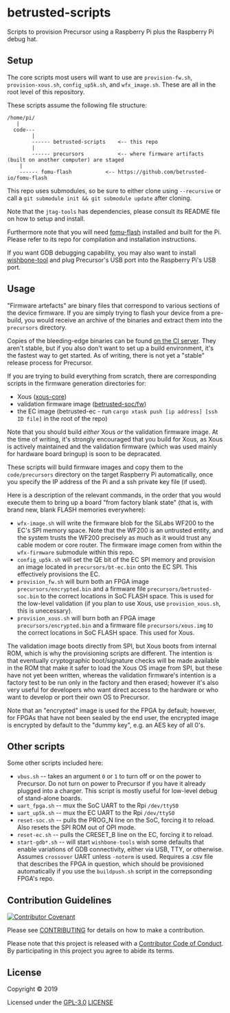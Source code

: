 # betrusted-scripts

Scripts to provision Precursor using a Raspberry Pi plus the Raspberry Pi debug hat.

## Setup

The core scripts most users will want to use are `provision-fw.sh`, `provision-xous.sh`, `config_up5k.sh`,
and `wfx_image.sh`. These are all in the root level of this repository.

These scripts assume the following file structure:

```
/home/pi/
   |
  code---
        |
        ------ betrusted-scripts    <-- this repo
        |
        ------ precursors           <-- where firmware artifacts (built on another computer) are staged
	|
	------ fomu-flash           <-- https://github.com/betrusted-io/fomu-flash
```

This repo uses submodules, so be sure to either clone using `--recursive` or call a
`git submodule init && git submodule update` after cloning.

Note that the `jtag-tools` has dependencies, please consult its README file on how to
setup and install.

Furthermore note that you will need [fomu-flash](https://github.com/betrusted-io/fomu-flash) installed
and built for the Pi. Please refer to its repo for compilation and installation instructions.

If you want GDB debugging capability, you may also want to install [wishbone-tool](https://wishbone-utils.readthedocs.io/en/latest/wishbone-tool/) and plug Precursor's USB port into the Raspberry Pi's USB port.

## Usage

"Firmware artefacts" are binary files that correspond to various
sections of the device firmware. If you are simply trying to flash
your device from a pre-build, you would receive an archive of the
binaries and extract them into the `precursors` directory.

Copies of the bleeding-edge binaries can be found [on the CI
server](https://ci.betrusted.io/latest-ci/). They aren't stable, but
if you also don't want to set up a build environment, it's the fastest
way to get started. As of writing, there is not yet a "stable" release
process for Precursor.

If you are trying to build everything from scratch, there are corresponding
scripts in the firmware generation directories for:

- Xous ([xous-core](https://github.com/betrusted-io/xous-core/blob/main/buildpush.sh))
- validation firmware image ([betrusted-soc/fw](https://github.com/betrusted-io/betrusted-soc/blob/main/fw/buildpush.sh))
- the EC image (betrusted-ec - run `cargo xtask push [ip address] [ssh ID file]` in the root of the repo)

Note that you should build *either* Xous *or* the validation firmware image. At the time of writing, it's strongly
encouraged that you build for Xous, as Xous is actively maintained and the validation firmware (which was used mainly
for hardware board bringup) is soon to be depracated.

These scripts will build firmware images and copy them to the `code/precursors` directory on the target
Raspberry Pi automatically, once you specify the IP address of the Pi and a ssh private key file (if used).

Here is a description of the relevant commands, in the order that you would execute them to bring up a board "from factory blank state" (that is, with brand new, blank FLASH memories everywhere):

- `wfx-image.sh` will write the firmware blob for the SiLabs WF200 to the EC's SPI memory space. Note that the WF200 is an untrusted entity, and the system trusts the WF200 precisely as much as it would trust any cable modem or core router. The firmware image comen from within the `wfx-firmware` submodule within this repo.
- `config_up5k.sh` will set the QE bit of the EC SPI memory and provision an image located in `precursors/bt-ec.bin` onto the EC SPI. This effectively provisions the EC.
- `provision_fw.sh` will burn both an FPGA image `precursors/encrypted.bin` and a firmware file `precursors/betrusted-soc.bin` to the correct locations in SoC FLASH space. This is used for the low-level validation (if you plan to use Xous, use `provision_xous.sh`, this is unecessary).
- `provision_xous.sh` will burn both an FPGA image `precursors/encrypted.bin` and a firmware file `precursors/xous.img` to the correct locations in SoC FLASH space. This used for Xous.

The validation image boots directly from SPI, but Xous boots from
internal ROM, which is why the provisioning scripts are different. The
intention is that eventually cryptographic boot/signature checks will
be made available in the ROM that make it safer to load the Xous OS
image from SPI, but these have not yet been written, whereas the
validation firmware's intention is a factory test to be run only in
the factory and then erased; however it's also very useful for developers
who want direct access to the hardware or who want to develop or port their
own OS to Precursor.

Note that an "encrypted" image is used for the FPGA by default; however,
for FPGAs that have not been sealed by the end user, the encrypted image
is encrypted by default to the "dummy key", e.g. an AES key of all 0's.

## Other scripts

Some other scripts included here:

- `vbus.sh` -- takes an argument `0` or `1` to turn off or on the power to Precursor. Do not turn on power to Precursor if you have it already plugged into a charger. This script is mostly useful for low-level debug of stand-alone boards.
- `uart_fpga.sh` -- mux the SoC UART to the Rpi `/dev/ttyS0`
- `uart_up5k.sh` -- mux the EC UART to the Rpi `/dev/ttyS0`
- `reset-soc.sh` -- pulls the PROG_N line on the SoC, forcing it to reload. Also resets the SPI ROM out of OPI mode.
- `reset-ec.sh` -- pulls the CRESET_B line on the EC, forcing it to reload.
- `start-gdb*.sh` -- will start `wishbone-tools` wish some defaults that enable variations of GDB connectivity, either via USB, TTY, or otherwise. Assumes `crossover` UART unless `-noterm` is used. Requires a .csv file that describes the FPGA in question, which should be provisioned automatically if you use the `buildpush.sh` script in the correpsonding FPGA's repo.

## Contribution Guidelines

[![Contributor Covenant](https://img.shields.io/badge/Contributor%20Covenant-v2.0%20adopted-ff69b4.svg)](CODE_OF_CONDUCT.md)

Please see [CONTRIBUTING](CONTRIBUTING.md) for details on
how to make a contribution.

Please note that this project is released with a
[Contributor Code of Conduct](CODE_OF_CONDUCT.md).
By participating in this project you agree to abide its terms.

## License

Copyright © 2019

Licensed under the [GPL-3.0](https://opensource.org/licenses/GPL-3.0) [LICENSE](LICENSE)
